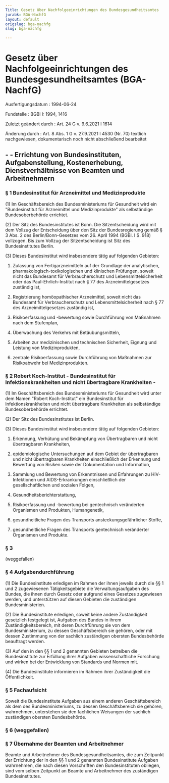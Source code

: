 ```yaml
---
Title: Gesetz über Nachfolgeeinrichtungen des Bundesgesundheitsamtes
jurabk: BGA-NachfG
layout: default
origslug: bga-nachfg
slug: bga-nachfg

---
```


# Gesetz über Nachfolgeeinrichtungen des Bundesgesundheitsamtes (BGA-NachfG)

Ausfertigungsdatum
:   1994-06-24

Fundstelle
:   BGBl I: 1994, 1416

Zuletzt geändert durch
:   Art. 24 G v. 9.6.2021 I 1614

Änderung durch
:   Art. 8 Abs. 1 G v. 27.9.2021 I 4530 (Nr. 70) textlich nachgewiesen, dokumentarisch noch nicht abschließend bearbeitet


## - - Errichtung von Bundesinstituten, Aufgabenstellung, Kostenerhebung, Dienstverhältnisse von Beamten und Arbeitnehmern



### § 1 Bundesinstitut für Arzneimittel und Medizinprodukte

(1) Im Geschäftsbereich des Bundesministeriums für Gesundheit wird ein
"Bundesinstitut für Arzneimittel und Medizinprodukte" als selbständige
Bundesoberbehörde errichtet.

(2) Der Sitz des Bundesinstitutes ist Bonn. Die Sitzentscheidung wird
mit dem Vollzug der Entscheidung über den Sitz der Bundesregierung
gemäß § 3 Abs. 2 des Berlin/Bonn-Gesetzes vom 26. April 1994 (BGBl. I
S. 918) vollzogen. Bis zum Vollzug der Sitzentscheidung ist Sitz des
Bundesinstitutes Berlin.

(3) Dieses Bundesinstitut wird insbesondere tätig auf folgenden
Gebieten:

1.  Zulassung von Fertigarzneimitteln auf der Grundlage der analytischen,
    pharmakologisch-toxikologischen und klinischen Prüfungen, soweit nicht
    das Bundesamt für Verbraucherschutz und Lebensmittelsicherheit oder
    das Paul-Ehrlich-Institut nach § 77 des Arzneimittelgesetzes zuständig
    ist,


2.  Registrierung homöopathischer Arzneimittel, soweit nicht das Bundesamt
    für Verbraucherschutz und Lebensmittelsicherheit nach § 77 des
    Arzneimittelgesetzes zuständig ist,


3.  Risikoerfassung und -bewertung sowie Durchführung von Maßnahmen nach
    dem Stufenplan,


4.  Überwachung des Verkehrs mit Betäubungsmitteln,


5.  Arbeiten zur medizinischen und technischen Sicherheit, Eignung und
    Leistung von Medizinprodukten,


6.  zentrale Risikoerfassung sowie Durchführung von Maßnahmen zur
    Risikoabwehr bei Medizinprodukten.





### § 2 Robert Koch-Institut - Bundesinstitut für Infektionskrankheiten und nicht übertragbare Krankheiten -

(1) Im Geschäftsbereich des Bundesministeriums für Gesundheit wird
unter dem Namen "Robert Koch-Institut" ein Bundesinstitut für
Infektionskrankheiten und nicht übertragbare Krankheiten als
selbständige Bundesoberbehörde errichtet.

(2) Der Sitz des Bundesinstitutes ist Berlin.

(3) Dieses Bundesinstitut wird insbesondere tätig auf folgenden
Gebieten:

1.  Erkennung, Verhütung und Bekämpfung von Übertragbaren und nicht
    übertragbaren Krankheiten,


2.  epidemiologische Untersuchungen auf dem Gebiet der übertragbaren und
    nicht übertragbaren Krankheiten einschließlich der Erkennung und
    Bewertung von Risiken sowie der Dokumentation und Information,


3.  Sammlung und Bewertung von Erkenntnissen und Erfahrungen zu HIV-
    Infektionen und AIDS-Erkrankungen einschließlich der
    gesellschaftlichen und sozialen Folgen,


4.  Gesundheitsberichterstattung,


5.  Risikoerfassung und -bewertung bei gentechnisch veränderten Organismen
    und Produkten, Humangenetik,


6.  gesundheitliche Fragen des Transports ansteckungsgefährlicher Stoffe,


7.  gesundheitliche Fragen des Transports gentechnisch veränderter
    Organismen und Produkte.





### § 3

(weggefallen)


### § 4 Aufgabendurchführung

(1) Die Bundesinstitute erledigen im Rahmen der ihnen jeweils durch
die §§ 1 und 2 zugewiesenen Tätigkeitsgebiete die Verwaltungsaufgaben
des Bundes, die ihnen durch Gesetz oder aufgrund eines Gesetzes
zugewiesen werden, und unterstützen auf diesen Gebieten die
zuständigen Bundesministerien.

(2) Die Bundesinstitute erledigen, soweit keine andere Zuständigkeit
gesetzlich festgelegt ist, Aufgaben des Bundes in ihrem
Zuständigkeitsbereich, mit deren Durchführung sie von dem
Bundesministerium, zu dessen Geschäftsbereich sie gehören, oder mit
dessen Zustimmung von der sachlich zuständigen obersten Bundesbehörde
beauftragt werden.

(3) Auf den in den §§ 1 und 2 genannten Gebieten betreiben die
Bundesinstitute zur Erfüllung ihrer Aufgaben wissenschaftliche
Forschung und wirken bei der Entwicklung von Standards und Normen mit.

(4) Die Bundesinstitute informieren im Rahmen ihrer Zuständigkeit die
Öffentlichkeit.


### § 5 Fachaufsicht

Soweit die Bundesinstitute Aufgaben aus einem anderen Geschäftsbereich
als dem des Bundesministeriums, zu dessen Geschäftsbereich sie
gehören, wahrnehmen, unterstehen sie den fachlichen Weisungen der
sachlich zuständigen obersten Bundesbehörde.


### § 6 (weggefallen)



### § 7 Übernahme der Beamten und Arbeitnehmer

Beamte und Arbeitnehmer des Bundesgesundheitsamtes, die zum Zeitpunkt
der Errichtung der in den §§ 1 und 2 genannten Bundesinstitute
Aufgaben wahrnehmen, die nach diesen Vorschriften den Bundesinstituten
obliegen, sind vom selben Zeitpunkt an Beamte und Arbeitnehmer des
zuständigen Bundesinstitutes.

